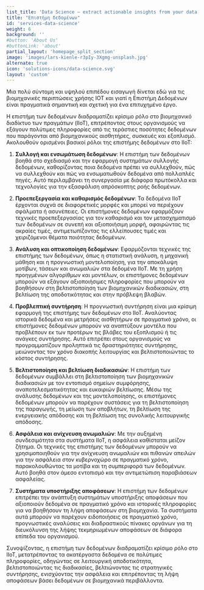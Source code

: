 ```yaml
---
list_title: 'Data Science – extract actionable insights from your data'
title: "Επιστήμη δεδομένων"
id: 'services-data-science'
weight: 6
background: ''
#button: 'About Us'
#buttonLink: 'about'
partial_layout: 'homepage_split_section'
image: 'images/lars-kienle-r3pIy-3Xgmg-unsplash.jpg'
alternate: true
icon: 'solutions-icons/data-science.svg'
layout: 'custom'
---
```

Μια πολύ σύντομη και υψηλού επιπέδου εισαγωγή δίνεται εδώ για τις βιομηχανικές περιπτώσεις χρήσης IOT και γιατί η Επιστήμη Δεδομένων είναι πραγματικά σημαντική και σχετική για ένα επιτυχημένο έργο.  

Η επιστήμη των δεδομένων διαδραματίζει κρίσιμο ρόλο στο βιομηχανικό διαδίκτυο των πραγμάτων (IIoT), επιτρέποντας στους οργανισμούς να εξάγουν πολύτιμες πληροφορίες από τις τεράστιες ποσότητες δεδομένων που παράγονται από βιομηχανικούς αισθητήρες, συσκευές και εξοπλισμό. Ακολουθούν ορισμένοι βασικοί ρόλοι της επιστήμης δεδομένων στο IIoT: 

 

1. **Συλλογή και ενσωμάτωση δεδομένων**: Η επιστήμη των δεδομένων βοηθά στο σχεδιασμό και την εφαρμογή συστημάτων συλλογής δεδομένων, καθορίζοντας ποια δεδομένα πρέπει να συλλεχθούν, πώς να συλλεχθούν και πώς να ενσωματωθούν δεδομένα από πολλαπλές πηγές. Αυτό περιλαμβάνει τη συνεργασία με διάφορα πρωτόκολλα και τεχνολογίες για την εξασφάλιση απρόσκοπτης ροής δεδομένων. 

 

2. **Προεπεξεργασία και καθαρισμός δεδομένων**: Τα δεδομένα IIoT έρχονται συχνά σε διαφορετικές μορφές και μπορεί να περιέχουν σφάλματα ή ασυνέπειες. Οι επιστήμονες δεδομένων εφαρμόζουν τεχνικές προεπεξεργασίας για τον καθαρισμό και τον μετασχηματισμό των δεδομένων σε συνεπή και αξιοποιήσιμη μορφή, αφαιρώντας τις ακραίες τιμές, αντιμετωπίζοντας τις ελλείπουσες τιμές και χειριζόμενοι θέματα ποιότητας δεδομένων. 

 

3. **Ανάλυση και οπτικοποίηση δεδομένων**: Εφαρμόζονται τεχνικές της επιστήμης των δεδομένων, όπως η στατιστική ανάλυση, η μηχανική μάθηση και η προγνωστική μοντελοποίηση, για την αποκάλυψη μοτίβων, τάσεων και ανωμαλιών στα δεδομένα IIoT. Με τη χρήση προηγμένων αλγορίθμων και μοντέλων, οι επιστήμονες δεδομένων μπορούν να εξάγουν αξιοποιήσιμες πληροφορίες που μπορούν να βοηθήσουν στη βελτιστοποίηση των βιομηχανικών διαδικασιών, στη βελτίωση της αποδοτικότητας και στην πρόβλεψη βλαβών. 

 

4. **Προβλεπτική συντήρηση**: Η προγνωστική συντήρηση είναι μια κρίσιμη εφαρμογή της επιστήμης των δεδομένων στο IIoT. Αναλύοντας ιστορικά δεδομένα και μετρήσεις αισθητήρων σε πραγματικό χρόνο, οι επιστήμονες δεδομένων μπορούν να αναπτύξουν μοντέλα που προβλέπουν εκ των προτέρων τις βλάβες του εξοπλισμού ή τις ανάγκες συντήρησης. Αυτό επιτρέπει στους οργανισμούς να προγραμματίζουν προληπτικά τις δραστηριότητες συντήρησης, μειώνοντας τον χρόνο διακοπής λειτουργίας και βελτιστοποιώντας το κόστος συντήρησης. 

 

5. **Βελτιστοποίηση και βελτίωση διαδικασιών**: Η επιστήμη των δεδομένων συμβάλλει στη βελτιστοποίηση των βιομηχανικών διαδικασιών με τον εντοπισμό σημείων συμφόρησης, αναποτελεσματικότητας και ευκαιριών βελτίωσης. Μέσω της ανάλυσης δεδομένων και της μοντελοποίησης, οι επιστήμονες δεδομένων μπορούν να παρέχουν συστάσεις για τη βελτιστοποίηση της παραγωγής, τη μείωση των αποβλήτων, τη βελτίωση της ενεργειακής απόδοσης και τη βελτίωση της συνολικής λειτουργικής απόδοσης.

 

6. **Ασφάλεια και ανίχνευση ανωμαλιών**: Με την αυξημένη συνδεσιμότητα στα συστήματα IIoT, η ασφάλεια καθίσταται μείζον ζήτημα. Οι τεχνικές της επιστήμης των δεδομένων μπορούν να χρησιμοποιηθούν για την ανίχνευση ανωμαλιών και πιθανών απειλών για την ασφάλεια στον κυβερνοχώρο σε πραγματικό χρόνο, παρακολουθώντας τα μοτίβα και τη συμπεριφορά των δεδομένων. Αυτό βοηθά στον άμεσο εντοπισμό και την αντιμετώπιση παραβιάσεων ασφαλείας.

 

7. **Συστήματα υποστήριξης αποφάσεων**: Η επιστήμη των δεδομένων επιτρέπει την ανάπτυξη συστημάτων υποστήριξης αποφάσεων που αξιοποιούν δεδομένα σε πραγματικό χρόνο και ιστορικές πληροφορίες για να βοηθήσουν τη λήψη αποφάσεων στη βιομηχανία. Τα συστήματα αυτά μπορούν να παρέχουν ειδοποιήσεις σε πραγματικό χρόνο, προγνωστικές αναλύσεις και διαδραστικούς πίνακες οργάνων για τη διευκόλυνση της λήψης τεκμηριωμένων αποφάσεων σε διάφορα επίπεδα του οργανισμού.

 

Συνοψίζοντας, η επιστήμη των δεδομένων διαδραματίζει κρίσιμο ρόλο στο IIoT, μετατρέποντας τα ακατέργαστα δεδομένα σε πολύτιμες πληροφορίες, οδηγώντας σε λειτουργική αποδοτικότητα, βελτιστοποιώντας τις διαδικασίες, βελτιώνοντας τις στρατηγικές συντήρησης, ενισχύοντας την ασφάλεια και επιτρέποντας τη λήψη αποφάσεων βάσει δεδομένων σε βιομηχανικά περιβάλλοντα. 
